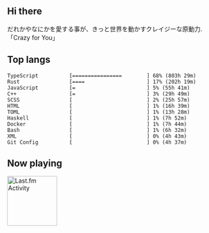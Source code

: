 <!-- deno-fmt-ignore-file -->
## Hi there

だれかやなにかを愛する事が、きっと世界を動かすクレイジーな原動力. 「Crazy for You」



## Top langs

```
TypeScript          [================        ] 68% (803h 29m)
Rust                [====                    ] 17% (202h 19m)
JavaScript          [=                       ] 5% (55h 41m)
C++                 [=                       ] 3% (29h 49m)
SCSS                [                        ] 2% (25h 57m)
HTML                [                        ] 1% (16h 39m)
TOML                [                        ] 1% (13h 28m)
Haskell             [                        ] 1% (7h 52m)
Docker              [                        ] 1% (7h 44m)
Bash                [                        ] 1% (6h 32m)
XML                 [                        ] 0% (4h 43m)
Git Config          [                        ] 0% (4h 37m)
```


## Now playing


<a href="https://github.com/kiosion/toru">
  <picture>
    <source media="(prefers-color-scheme: dark)" srcset="https://toru.kio.dev/api/v1/re-taro?blur&border_width=0&border_radius=26&theme=nord">
    <source media="(prefers-color-scheme: light)" srcset="https://toru.kio.dev/api/v1/re-taro?blur&border_width=0&border_radius=26&theme=light">
    <img alt="Last.fm Activity" src="https://toru.kio.dev/api/v1/re-taro?blur&border_width=0&border_radius=26" height="115" />
  </picture>
</a>
